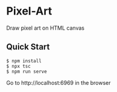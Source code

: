# Pixel-Art

Draw pixel art on HTML canvas

## Quick Start

```console
$ npm install
$ npx tsc
$ npm run serve
```

Go to http://localhost:6969 in the browser
